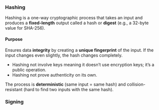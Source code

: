 ### Hashing

Hashing is a one-way cryptographic process that takes an input and produces a **fixed-length** output
called a hash or **digest** (e.g., a 32-byte value for SHA-256).

#### Purpose

Ensures data **integrity** by creating a **unique fingerprint** of the input. If the input changes even slightly, the hash changes completely.

- Hashing not involve keys meaning it doesn’t use encryption keys; it’s a public operation. 
- Hashing not prove authenticity on its own.

The process is **deterministic** (same input = same hash) and collision-resistant (hard to find two inputs with the same hash).

### Signing